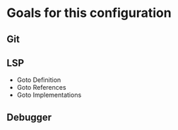 # Goals for this configuration
## Git
## LSP
- Goto Definition
- Goto References
- Goto Implementations
## Debugger
